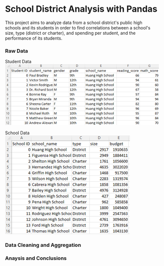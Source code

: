 # School District Analysis with Pandas
This project aims to analyze data from a school district's public high schools and its students in order to find correlations between a school's size, type (district or charter), and spending per student, and the performance of its students.

<h3>Raw Data</h3>

Student Data <br>
![](screenshots/student_data.png)<br>

School Data <br>
![](screenshots/school_data.png)<br>

<h3>Data Cleaning and Aggregation</h3>



<h3>Anaysis and Conclusions</h3>

